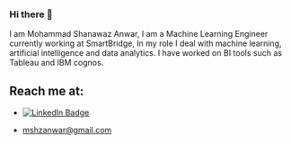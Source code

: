 
### Hi there 👋

I am Mohammad Shanawaz Anwar, I am a Machine Learning Engineer currently working at SmartBridge, In my role I deal with machine learning, artificial intelligence and data analytics. I have worked on BI tools such as Tableau and IBM cognos.





## Reach me at:

* [![LinkedIn Badge](https://img.shields.io/badge/LinkedIn-Profile-informational?style=flat&logo=linkedin&logoColor=white&color=0D76A8)](https://www.linkedin.com/in/msanwar/)

* mshzanwar@gmail.com
